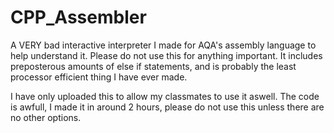 # CPP_Assembler
A VERY bad interactive interpreter I made for AQA's assembly language to help understand it. Please do not use this for anything important. It includes preposterous amounts of else if statements, and is probably the least processor efficient thing I have ever made.

I have only uploaded this to allow my classmates to use it aswell. The code is awfull, I made it in around 2 hours, please do not use this unless there are no other options.
